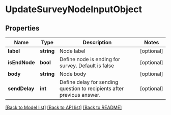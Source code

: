 # UpdateSurveyNodeInputObject

## Properties
Name | Type | Description | Notes
------------ | ------------- | ------------- | -------------
**label** | **string** | Node label | [optional] 
**isEndNode** | **bool** | Define node is ending for survey. Default is false | [optional] 
**body** | **string** | Node body | [optional] 
**sendDelay** | **int** | Define delay for sending question to recipients after previous answer. | [optional] 

[[Back to Model list]](../README.md#documentation-for-models) [[Back to API list]](../README.md#documentation-for-api-endpoints) [[Back to README]](../README.md)


